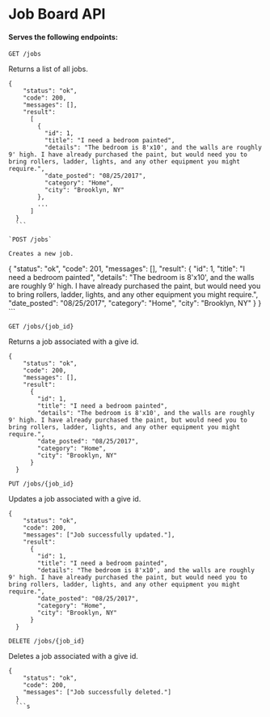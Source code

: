 # Job Board API

#### Serves the following endpoints:

`GET /jobs`

Returns a list of all jobs.

  ```
  {
      "status": "ok",
      "code": 200,
      "messages": [],
      "result":
        [
          {
            "id": 1,
            "title": "I need a bedroom painted",
            "details": "The bedroom is 8'x10', and the walls are roughly 9' high. I have already purchased the paint, but would need you to bring rollers, ladder, lights, and any other equipment you might require.",
            "date_posted": "08/25/2017",
            "category": "Home",
            "city": "Brooklyn, NY"
          },
          ...
        ]
    }
    ```

`POST /jobs`

Creates a new job.

  ```
  {
      "status": "ok",
      "code": 201,
      "messages": [],
      "result":
        {
          "id": 1,
          "title": "I need a bedroom painted",
          "details": "The bedroom is 8'x10', and the walls are roughly 9' high. I have already purchased the paint, but would need you to bring rollers, ladder, lights, and any other equipment you might require.",
          "date_posted": "08/25/2017",
          "category": "Home",
          "city": "Brooklyn, NY"
        }
    }
    ```

`GET /jobs/{job_id}`

Returns a job associated with a give id.

```
{
    "status": "ok",
    "code": 200,
    "messages": [],
    "result":
      {
        "id": 1,
        "title": "I need a bedroom painted",
        "details": "The bedroom is 8'x10', and the walls are roughly 9' high. I have already purchased the paint, but would need you to bring rollers, ladder, lights, and any other equipment you might require.",
        "date_posted": "08/25/2017",
        "category": "Home",
        "city": "Brooklyn, NY"
      }
  }
  ```

`PUT /jobs/{job_id}`

Updates a job associated with a give id.

```
{
    "status": "ok",
    "code": 200,
    "messages": ["Job successfully updated."],
    "result":
      {
        "id": 1,
        "title": "I need a bedroom painted",
        "details": "The bedroom is 8'x10', and the walls are roughly 9' high. I have already purchased the paint, but would need you to bring rollers, ladder, lights, and any other equipment you might require.",
        "date_posted": "08/25/2017",
        "category": "Home",
        "city": "Brooklyn, NY"
      }
  }
  ```

`DELETE /jobs/{job_id}`

Deletes a job associated with a give id.

```
{
    "status": "ok",
    "code": 200,
    "messages": ["Job successfully deleted."]
  }
  ```s
